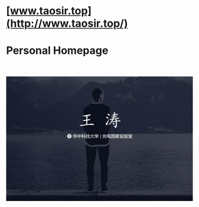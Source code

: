 # [www.taosir.top](http://www.taosir.top/)
# Personal Homepage <br><br>
![home_view](https://github.com/taosir/taosir.github.io/blob/master/assets/img/homepage.jpg)<br>


